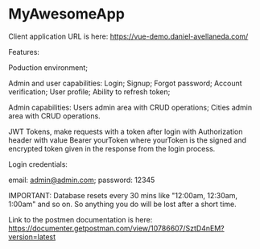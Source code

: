 # MyAwesomeApp

Client application URL is here: https://vue-demo.daniel-avellaneda.com/

Features: 

Poduction environment; 

Admin and user capabilities: Login; Signup; Forgot password; Account verification; User profile; Ability to refresh token;

Admin capabilities: Users admin area with CRUD operations; Cities admin area with CRUD operations.

JWT Tokens, make requests with a token after login with Authorization header with value Bearer yourToken
where yourToken is the signed and encrypted token given in the response from the login process.


Login credentials:

email: admin@admin.com; password: 12345

IMPORTANT: Database resets every 30 mins like "12:00am, 12:30am, 1:00am" and so on. So anything you do will be lost after a short time.

Link to the postmen documentation is here: https://documenter.getpostman.com/view/10786607/SztD4nEM?version=latest 

